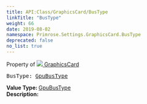 ```yaml
---
title: API:Class/GraphicsCard/BusType
linkTitle: "BusType"
weight: 66
date: 2019-08-02
namespace: Primrose.Settings.GraphicsCard.BusType
deprecated: false
no_list: true
---
```

Property of <a href="/docs/api-reference/Class/GraphicsCard"><img src="/icons/silk/default.png"/>&nbsp;GraphicsCard</a>
<pre class="method-declaration">
BusType: <a class="type" href="/docs/api-reference/Misc/GpuBusType">GpuBusType</a></pre>
<b>Value Type: </b>
<a class="type" href="/docs/api-reference/Misc/GpuBusType">GpuBusType</a>
<br/>
<b>Description: </b>
